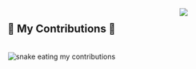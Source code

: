<img align="right" src="https://visitor-badge.laobi.icu/badge?page_id=nastuh.nastuh" />

<div align="center">
  <h2>🐍 My Contributions 🐍</h2>
  <br>
  <img alt="snake eating my contributions" src="https://raw.githubusercontent.com/salesp07/nastuh/output/github-contribution-grid-snake.svg" />
  
  <br/><br/><br/>
</div>


